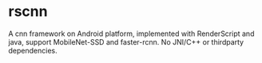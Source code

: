 # rscnn
A cnn framework on Android platform, implemented with RenderScript and java, support MobileNet-SSD and faster-rcnn. No JNI/C++ or thirdparty dependencies.
